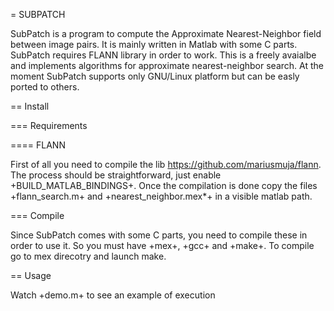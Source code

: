 = SUBPATCH

SubPatch is a program to compute the Approximate Nearest-Neighbor
field between image pairs. It is mainly written in Matlab with some C
parts. SubPatch requires FLANN library in order to work. This is a
freely avaialbe and implements algorithms for approximate
nearest-neighbor search. At the moment SubPatch supports only
GNU/Linux platform but can be easly ported to others.

== Install

=== Requirements
    
==== FLANN

First of all you need to compile the lib
https://github.com/mariusmuja/flann. The process should be
straightforward, just enable +BUILD_MATLAB_BINDINGS+. Once the
compilation is done copy the files +flann_search.m+ and
+nearest_neighbor.mex*+ in a visible matlab path.

=== Compile

Since SubPatch comes with some C parts, you need to compile these in
order to use it. So you must have +mex+, +gcc+ and +make+. To compile
go to mex direcotry and launch make. 

== Usage

Watch +demo.m+ to see an example of execution 

